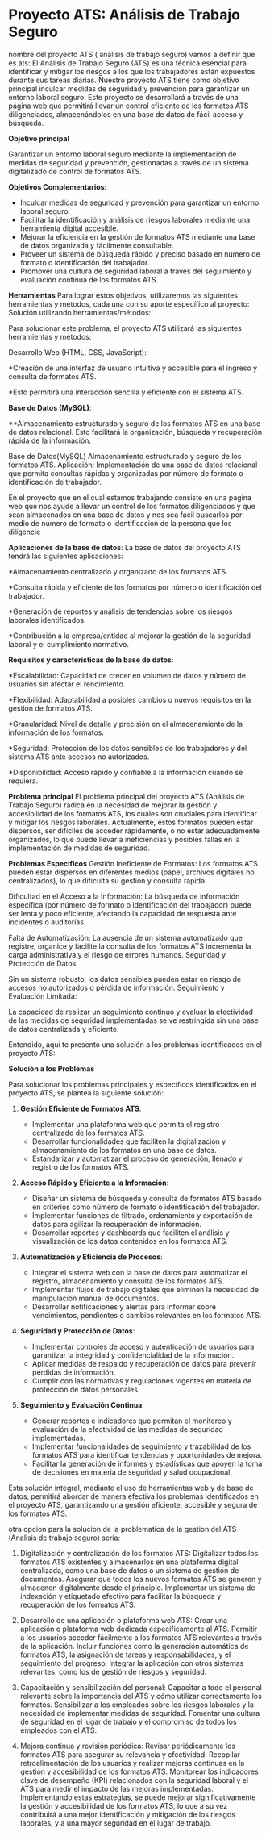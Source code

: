 # Proyecto ATS: Análisis de Trabajo Seguro
nombre del proyecto ATS ( analisis de trabajo seguro) 
vamos a definir que es ats: 
El Análisis de Trabajo Seguro (ATS) es una técnica esencial para identificar y mitigar los riesgos a los que los trabajadores están expuestos durante sus tareas diarias. Nuestro proyecto ATS tiene como objetivo principal inculcar medidas de seguridad y prevención para garantizar un entorno laboral seguro. Este proyecto se desarrollará a través de una página web que permitirá llevar un control eficiente de los formatos ATS diligenciados, almacenándolos en una base de datos de fácil acceso y búsqueda.

**Objetivo principal**

Garantizar un entorno laboral seguro mediante la implementación de medidas de seguridad y prevención, gestionadas a través de un sistema digitalizado de control de formatos ATS.

**Objetivos Complementarios:**
* Inculcar medidas de seguridad y prevención para garantizar un entorno laboral seguro.
* Facilitar la identificación y análisis de riesgos laborales mediante una herramienta digital accesible.
* Mejorar la eficiencia en la gestión de formatos ATS mediante una base de datos organizada y fácilmente consultable.
* Proveer un sistema de búsqueda rápido y preciso basado en número de formato o identificación del trabajador.
* Promover una cultura de seguridad laboral a través del seguimiento y evaluación continua de los formatos ATS.

**Herramientas**
Para lograr estos objetivos, utilizaremos las siguientes herramientas y métodos, cada una con su aporte específico al proyecto:
Solución utilizando herramientas/métodos:

Para solucionar este problema, el proyecto ATS utilizará las siguientes herramientas y métodos:

Desarrollo Web (HTML, CSS, JavaScript):

*Creación de una interfaz de usuario intuitiva y accesible para el ingreso y consulta de formatos ATS.

*Esto permitirá una interacción sencilla y eficiente con el sistema ATS.

**Base de Datos (MySQL)**:

**Almacenamiento estructurado y seguro de los formatos ATS en una base de datos relacional.
Esto facilitará la organización, búsqueda y recuperación rápida de la información.


Base de Datos(MySQL)
Almacenamiento estructurado y seguro de los formatos ATS.
Aplicación: Implementación de una base de datos relacional que permita consultas rápidas y organizadas por número de formato o identificación de trabajador.

En el proyecto que en el cual estamos trabajando consiste en una pagina web que nos ayude a llevar un control de los formatos diligenciados y que sean almacenados en una base de datos y nos sea facil buscarlos por medio de numero de formato o identificacion de la persona que los diligencie

**Aplicaciones de la base de datos**:
La base de datos del proyecto ATS tendrá las siguientes aplicaciones:

*Almacenamiento centralizado y organizado de los formatos ATS.

*Consulta rápida y eficiente de los formatos por número o identificación del trabajador.

*Generación de reportes y análisis de tendencias sobre los riesgos laborales identificados.

*Contribución a la empresa/entidad al mejorar la gestión de la seguridad laboral y el cumplimiento normativo.

**Requisitos y características de la base de datos**:

*Escalabilidad: Capacidad de crecer en volumen de datos y número de usuarios sin afectar el rendimiento.

*Flexibilidad: Adaptabilidad a posibles cambios o nuevos requisitos en la gestión de formatos ATS.

*Granularidad: Nivel de detalle y precisión en el almacenamiento de la información de los formatos.

*Seguridad: Protección de los datos sensibles de los trabajadores y del sistema ATS ante accesos no autorizados.

*Disponibilidad: Acceso rápido y confiable a la información cuando se requiera.

**Problema principal**
El problema principal del proyecto ATS (Análisis de Trabajo Seguro) radica en la necesidad de mejorar la gestión y accesibilidad de los formatos ATS, los cuales son cruciales para identificar y mitigar los riesgos laborales.
Actualmente, estos formatos pueden estar dispersos, ser difíciles de acceder rápidamente, o no estar adecuadamente organizados, lo que puede llevar a ineficiencias y posibles fallas en la implementación de medidas de seguridad.

**Problemas Específicos**
Gestión Ineficiente de Formatos:
Los formatos ATS pueden estar dispersos en diferentes medios (papel, archivos digitales no centralizados), lo que dificulta su gestión y consulta rápida.

Dificultad en el Acceso a la Información:
La búsqueda de información específica (por número de formato o identificación del trabajador) puede ser lenta y poco eficiente, afectando la capacidad de respuesta ante incidentes o auditorías.

Falta de Automatización:
La ausencia de un sistema automatizado que registre, organice y facilite la consulta de los formatos ATS incrementa la carga administrativa y el riesgo de errores humanos.
Seguridad y Protección de Datos:

Sin un sistema robusto, los datos sensibles pueden estar en riesgo de accesos no autorizados o pérdida de información.
Seguimiento y Evaluación Limitada:

La capacidad de realizar un seguimiento continuo y evaluar la efectividad de las medidas de seguridad implementadas se ve restringida sin una base de datos centralizada y eficiente.


Entendido, aquí te presento una solución a los problemas identificados en el proyecto ATS:

**Solución a los Problemas**

Para solucionar los problemas principales y específicos identificados en el proyecto ATS, se plantea la siguiente solución:

1. **Gestión Eficiente de Formatos ATS**:
   - Implementar una plataforma web que permita el registro centralizado de los formatos ATS.
   - Desarrollar funcionalidades que faciliten la digitalización y almacenamiento de los formatos en una base de datos.
   - Estandarizar y automatizar el proceso de generación, llenado y registro de los formatos ATS.

2. **Acceso Rápido y Eficiente a la Información**:
   - Diseñar un sistema de búsqueda y consulta de formatos ATS basado en criterios como número de formato o identificación del trabajador.
   - Implementar funciones de filtrado, ordenamiento y exportación de datos para agilizar la recuperación de información.
   - Desarrollar reportes y dashboards que faciliten el análisis y visualización de los datos contenidos en los formatos ATS.

3. **Automatización y Eficiencia de Procesos**:
   - Integrar el sistema web con la base de datos para automatizar el registro, almacenamiento y consulta de los formatos ATS.
   - Implementar flujos de trabajo digitales que eliminen la necesidad de manipulación manual de documentos.
   - Desarrollar notificaciones y alertas para informar sobre vencimientos, pendientes o cambios relevantes en los formatos ATS.

4. **Seguridad y Protección de Datos**:
   - Implementar controles de acceso y autenticación de usuarios para garantizar la integridad y confidencialidad de la información.
   - Aplicar medidas de respaldo y recuperación de datos para prevenir pérdidas de información.
   - Cumplir con las normativas y regulaciones vigentes en materia de protección de datos personales.

5. **Seguimiento y Evaluación Continua**:
   - Generar reportes e indicadores que permitan el monitoreo y evaluación de la efectividad de las medidas de seguridad implementadas.
   - Implementar funcionalidades de seguimiento y trazabilidad de los formatos ATS para identificar tendencias y oportunidades de mejora.
   - Facilitar la generación de informes y estadísticas que apoyen la toma de decisiones en materia de seguridad y salud ocupacional.

Esta solución integral, mediante el uso de herramientas web y de base de datos, permitirá abordar de manera efectiva los problemas identificados en el proyecto ATS, garantizando una gestión eficiente, accesible y segura de los formatos ATS.

 otra opcion para la solucion de la problematica de la gestion del ATS (Analisis de trabajo seguro) seria:
 
1. Digitalización y centralización de los formatos ATS: Digitalizar todos los formatos ATS existentes y almacenarlos en una plataforma digital centralizada, como una base de datos o un sistema de gestión de documentos.
Asegurar que todos los nuevos formatos ATS se generen y almacenen digitalmente desde el principio.
Implementar un sistema de indexación y etiquetado efectivo para facilitar la búsqueda y recuperación de los formatos ATS.

2. Desarrollo de una aplicación o plataforma web ATS: Crear una aplicación o plataforma web dedicada específicamente al ATS.
Permitir a los usuarios acceder fácilmente a los formatos ATS relevantes a través de la aplicación.
Incluir funciones como la generación automática de formatos ATS, la asignación de tareas y responsabilidades, y el seguimiento del progreso.
Integrar la aplicación con otros sistemas relevantes, como los de gestión de riesgos y seguridad.

3. Capacitación y sensibilización del personal: Capacitar a todo el personal relevante sobre la importancia del ATS y cómo utilizar correctamente los formatos.
Sensibilizar a los empleados sobre los riesgos laborales y la necesidad de implementar medidas de seguridad.
Fomentar una cultura de seguridad en el lugar de trabajo y el compromiso de todos los empleados con el ATS.

4. Mejora continua y revisión periódica: Revisar periódicamente los formatos ATS para asegurar su relevancia y efectividad.
Recopilar retroalimentación de los usuarios y realizar mejoras continuas en la gestión y accesibilidad de los formatos ATS.
Monitorear los indicadores clave de desempeño (KPI) relacionados con la seguridad laboral y el ATS para medir el impacto de las mejoras implementadas.
Implementando estas estrategias, se puede mejorar significativamente la gestión y accesibilidad de los formatos ATS, lo que a su vez contribuirá a una mejor identificación y mitigación de los riesgos laborales, y a una mayor seguridad en el lugar de trabajo.




